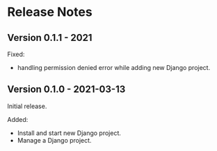 # Release Notes


## Version 0.1.1 - 2021

Fixed:

* handling permission denied error while adding new Django project.


## Version 0.1.0 - 2021-03-13

Initial release.

Added:

* Install and start new Django project.
* Manage a Django project.
